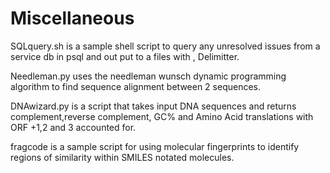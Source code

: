 # Miscellaneous
SQLquery.sh is a sample shell script to query any unresolved issues from a service db in psql and out put to a files with , Delimitter. 

Needleman.py uses the needleman wunsch dynamic programming algorithm to find sequence alignment between 2 sequences. 

DNAwizard.py is a script that takes input DNA sequences and returns complement,reverse complement, GC% and Amino Acid translations with ORF +1,2 and 3 accounted for. 

fragcode is a sample script for using molecular fingerprints to identify regions of similarity within SMILES notated molecules. 
